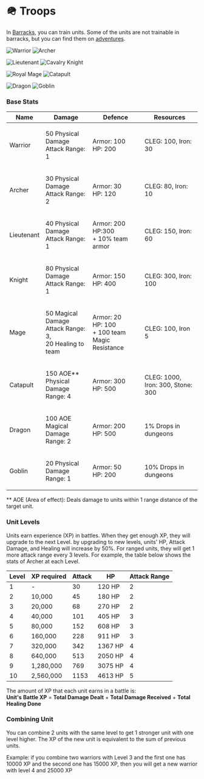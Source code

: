 # 🪖 Troops

In [Barracks](buildings.md#barracks), you can train units. Some of the units are not trainable in barracks, but you can find them on [adventures](battles.md).

![Warrior](<../.gitbook/assets/10 (2).png>) ![Archer](../.gitbook/assets/archer.png)

![Lieutenant](../.gitbook/assets/Lieutenant.png) ![Cavalry Knight](../.gitbook/assets/Knight.png)

![Royal Mage](../.gitbook/assets/32.png) ![Catapult](../.gitbook/assets/Catapult.png)

![Dragon](../.gitbook/assets/59.png) ![Goblin](../.gitbook/assets/Goblin.png)

### Base Stats

| Name       | Damage                                                             | Defence                                                    | Resources                         |
| ---------- | ------------------------------------------------------------------ | ---------------------------------------------------------- | --------------------------------- |
| Warrior    | <p>50 Physical Damage<br>Attack Range: 1</p>                       | <p>Armor: 100<br>HP: 200</p>                               | CLEG: 100, Iron: 30               |
| Archer     | <p>30 Physical Damage<br>Attack Range: 2</p>                       | <p>Armor: 30<br>HP: 120</p>                                | CLEG: 80, Iron: 10                |
| Lieutenant | <p>40 Physical Damage<br>Attack Range: 1</p>                       | <p>Armor: 200<br>HP:300<br>+ 10% team armor</p>            | CLEG: 150, Iron: 60               |
| Knight     | <p>80 Physical Damage<br>Attack Range: 1</p>                       | <p>Armor: 150<br>HP: 400</p>                               | CLEG: 300, Iron: 100              |
| Mage       | <p>50 Magical Damage<br>Attack Range: 3,<br>20 Healing to team</p> | <p>Armor: 20<br>HP: 100<br>+ 100 team Magic Resistance</p> | CLEG: 100, Iron 5                 |
| Catapult   | <p>150 AOE** Physical Damage<br>Range: 4</p>                       | <p>Armor: 300<br>HP: 500</p>                               | CLEG: 1000, Iron: 300, Stone: 300 |
| Dragon     | <p>100 AOE Magical Damage<br>Range: 2</p>                          | <p>Armor: 200<br>HP: 500</p>                               | 1% Drops in dungeons              |
| Goblin     | <p>20 Physical Damage<br>Range: 1</p>                              | <p>Armor: 50<br>HP: 200</p>                                | 10% Drops in dungeons             |

\*\* AOE (Area of effect): Deals damage to units within 1 range distance of the target unit.

### Unit Levels

Units earn experience (XP) in battles. When they get enough XP, they will upgrade to the next Level. by upgrading to new levels, units' HP, Attack Damage, and Healing will increase by 50%. For ranged units, they will get 1 more attack range every 3 levels. For example, the table below shows the stats of Archer at each Level.

| Level | XP required | Attack | HP      | Attack Range |
| ----- | ----------- | ------ | ------- | ------------ |
| 1     | -           | 30     | 120 HP  | 2            |
| 2     | 10,000      | 45     | 180 HP  | 2            |
| 3     | 20,000      | 68     | 270 HP  | 2            |
| 4     | 40,000      | 101    | 405 HP  | 3            |
| 5     | 80,000      | 152    | 608 HP  | 3            |
| 6     | 160,000     | 228    | 911 HP  | 3            |
| 7     | 320,000     | 342    | 1367 HP | 4            |
| 8     | 640,000     | 513    | 2050 HP | 4            |
| 9     | 1,280,000   | 769    | 3075 HP | 4            |
| 10    | 2,560,000   | 1153   | 4613 HP | 5            |

The amount of XP that each unit earns in a battle is:\
**Unit's** **Battle XP** = **Total Damage Dealt** + **Total Damage Received** + **Total Healing Done**

### Combining Unit

You can combine 2 units with the same level to get 1 stronger unit with one level higher. The XP of the new unit is equivalent to the sum of previous units.

Example: if you combine two warriors with Level 3 and the first one has 10000 XP and the second one has 15000 XP, then you will get a new warrior with level 4 and 25000 XP

